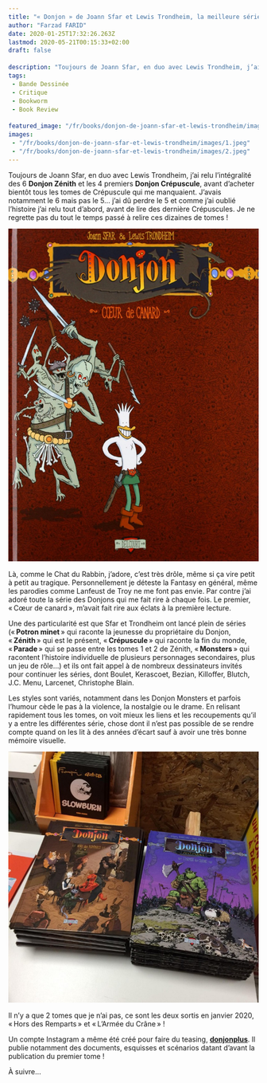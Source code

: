 ```yaml
---
title: "« Donjon » de Joann Sfar et Lewis Trondheim, la meilleure série BD humour / fantasy de tous les temps"
author: "Farzad FARID"
date: 2020-01-25T17:32:26.263Z
lastmod: 2020-05-21T00:15:33+02:00
draft: false

description: "Toujours de Joann Sfar, en duo avec Lewis Trondheim, j’ai relu l’intégralité des 6 Donjon Zénith et les 4 premiers Donjon Crépuscule…"
tags:
 - Bande Dessinée
 - Critique
 - Bookworm
 - Book Review

featured_image: "/fr/books/donjon-de-joann-sfar-et-lewis-trondheim/images/1.jpeg" 
images:
 - "/fr/books/donjon-de-joann-sfar-et-lewis-trondheim/images/1.jpeg"
 - "/fr/books/donjon-de-joann-sfar-et-lewis-trondheim/images/2.jpeg"
---
```


Toujours de Joann Sfar, en duo avec Lewis Trondheim, j’ai relu l’intégralité des 6 **Donjon Zénith** et les 4 premiers **Donjon Crépuscule**, avant d’acheter bientôt tous les tomes de Crépuscule qui me manquaient. J’avais notamment le 6 mais pas le 5… j’ai dû perdre le 5 et comme j’ai oublié l’histoire j’ai relu tout d’abord, avant de lire des dernière Crépuscules. Je ne regrette pas du tout le temps passé à relire ces dizaines de tomes !




![image](images/1.jpeg#layoutTextWidth)



Là, comme le Chat du Rabbin, j’adore, c’est très drôle, même si ça vire petit à petit au tragique. Personnellement je déteste la Fantasy en général, même les parodies comme Lanfeust de Troy ne me font pas envie. Par contre j’ai adoré toute la série des Donjons qui me fait rire à chaque fois. Le premier, « Cœur de canard », m’avait fait rire aux éclats à la première lecture.

Une des particularité est que Sfar et Trondheim ont lancé plein de séries (« **Potron minet** » qui raconte la jeunesse du propriétaire du Donjon, « **Zénith** » qui est le présent, « **Crépuscule** » qui raconte la fin du monde, « **Parade** » qui se passe entre les tomes 1 et 2 de Zénith, « **Monsters** » qui racontent l’histoire individuelle de plusieurs personnages secondaires, plus un jeu de rôle…) et ils ont fait appel à de nombreux dessinateurs invités pour continuer les séries, dont Boulet, Kerascoet, Bezian, Killoffer, Blutch, J.C. Menu, Larcenet, Christophe Blain.

Les styles sont variés, notamment dans les Donjon Monsters et parfois l’humour cède le pas à la violence, la nostalgie ou le drame. En relisant rapidement tous les tomes, on voit mieux les liens et les recoupements qu’il y a entre les différentes série, chose dont il n’est pas possible de se rendre compte quand on les lit à des années d’écart sauf à avoir une très bonne mémoire visuelle.




![image](images/2.jpeg#layoutTextWidth)



Il n’y a que 2 tomes que je n’ai pas, ce sont les deux sortis en janvier 2020, « Hors des Remparts » et « L’Armée du Crâne » !

Un compte Instagram a même été créé pour faire du teasing, [**donjonplus**](https://www.instagram.com/donjonplus/). Il publie notamment des documents, esquisses et scénarios datant d’avant la publication du premier tome !

À suivre…
